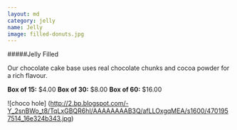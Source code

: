 ```yaml
---
layout: md
category: jelly
name: Jelly
image: filled-donuts.jpg
---
```

#####Jelly Filled

Our chocolate cake base uses real chocolate chunks and cocoa powder for a rich flavour.

**Box of 15:** $4.00
**Box of 30:** $8.00
**Box of 60:** $16.00

![choco hole] (http://2.bp.blogspot.com/-Y_2snBWo_t8/TqLxGBQR6hI/AAAAAAAAB3Q/afLLOxgqMEA/s1600/4701957514_16e324b343.jpg)